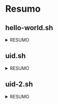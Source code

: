 # Resumo

## hello-world.sh

<details>
  <summary>RESUMO</summary>

- Aprendemos sobre echo
- Shebang
- Criar variavel
- Atribuicao de variavel
- Uso do man e help

</details>


## uid.sh

<details>
  <summary>RESUMO</summary>

- Variavel predefinidas
- Variavel do Shell
- Armazernar a saída do comando em uma variavel
- Uso do if
- Avaliador de expressões no Shell Script, como [[ ... ]]

</details>


## uid-2.sh

<details>
  <summary>RESUMO</summary>

- Variavel UID
- Uso do if
- Armazenar a saida do comondo em uma variavel
- Status de saida apos o if **exit 1**
- Variavel especial **?** .status do comando executado recentemente
- O uso do *=* pode ser um atribuido à variavel ou ser uma comparacao entre string.   
OBS: Pode ser usado o **==** para comparacao.

</details>